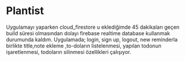 # Plantist
Uygulamayı yaparken cloud_firestore u eklediğimde 45 dakikaları geçen build süresi olmasından dolayı firebase realtime database kullanmak durumunda kaldım.
Uygulamada;
login,
sign up,
logout,
new reminderla birlikte title,note ekleme
,to-doların listelenmesi,
yapılan todonun işaretlenmesi,
todoların silinmesi özellikleri çalışıyor.
